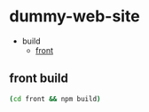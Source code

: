 # dummy-web-site

- build
  - [front](#front-build)

## front build

```bash
(cd front && npm build)
```
